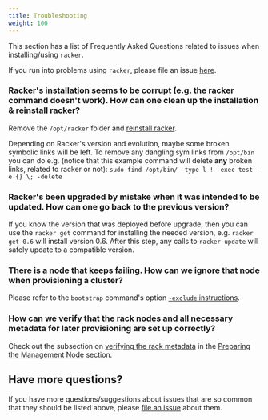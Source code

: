 ```yaml
---
title: Troubleshooting
weight: 100
---
```


This section has a list of Frequently Asked Questions related to issues when installing/using `racker`.

If you run into problems using `racker`, please file an issue [here](https://github.com/kinvolk/racker/issues).


### Racker's installation seems to be corrupt (e.g. the racker command doesn't work). How can one clean up the installation & reinstall racker?

Remove the `/opt/racker` folder and [reinstall racker](../_index.md).

Depending on Racker's version and evolution, maybe some broken symbolic links will be left. To remove any dangling sym links from `/opt/bin` you can do e.g. (notice that this example command will delete **any** broken links, related to racker or not):
`sudo find /opt/bin/ -type l ! -exec test -e {} \; -delete`

### Racker's been upgraded by mistake when it was intended to be updated. How can one go back to the previous version?

If you know the version that was deployed before upgrade, then you can use the `racker get` command for installing the needed version, e.g. `racker get 0.6` will install version 0.6. After this step, any calls to `racker update` will safely update to a compatible version.

### There is a node that keeps failing. How can we ignore that node when provisioning a cluster?

Please refer to the `bootstrap` command's option [`-exclude` instructions](../usage/bootstrap.md).

### How can we verify that the rack nodes and all necessary metadata for later provisioning are set up correctly?

Check out the subsection on [verifying the rack metadata](../management_node.md#verifying-the-rack-metadata) in the [Preparing the Management Node](../management_node.md) section.

## Have more questions?

If you have more questions/suggestions about issues that are so common that they should be listed above, please [file an issue](https://github.com/kinvolk/racker/issues) about them.
